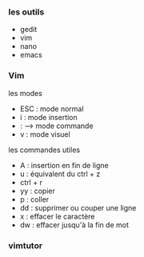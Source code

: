 ### les outils 
- gedit
- vim 
- nano
- emacs

### Vim
les modes 

- ESC : mode normal
- i : mode insertion
- : --> mode commande 
- v : mode visuel

les commandes utiles

- A : insertion en fin de ligne
- u : équivalent du ctrl + z
- ctrl + r 
- yy : copier
- p : coller
- dd : supprimer ou couper une ligne 
- x : effacer le caractère 
- dw : effacer jusqu'à la fin de mot

### vimtutor 
